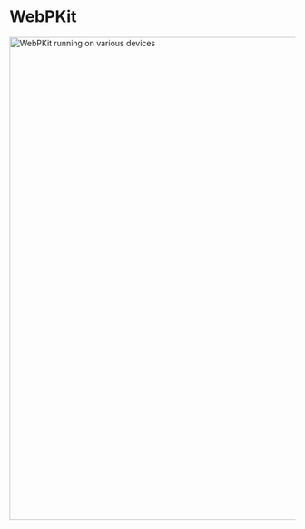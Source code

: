 # WebPKit

<img src="https://github.com/TimOliver/WebPKit/raw/master/screenshot.png" alt="WebPKit running on various devices" width="850" />
